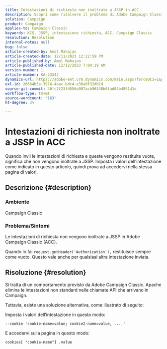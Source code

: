 ```yaml
---
title: Intestazioni di richiesta non inoltrate a JSSP in ACC
description: Scopri come risolvere il problema di Adobe Campaign Classic, in cui l’intestazione della richiesta non viene inoltrata a JSSP.
solution: Campaign
product: Campaign
applies-to: Campaign Classic
keywords: KCS, JSSP, intestazione richiesta, ACC, Campaign Classic
resolution: Resolution
internal-notes: null
bug: false
article-created-by: Amol Mahajan
article-created-date: 12/11/2023 12:22:59 PM
article-published-by: Amol Mahajan
article-published-date: 12/12/2023 7:04:19 AM
version-number: 1
article-number: KA-23342
dynamics-url: https://adobe-ent.crm.dynamics.com/main.aspx?forceUCI=1&pagetype=entityrecord&etn=knowledgearticle&id=f538ddff-1f98-ee11-be37-6045bd006239
exl-id: 26664b5e-3974-4eac-bdc4-e30a0f32db1d
source-git-commit: 46fc2f23fd556a987acb96338b6fad03b489141e
workflow-type: tm+mt
source-wordcount: '163'
ht-degree: 3%

---
```


# Intestazioni di richiesta non inoltrate a JSSP in ACC


Quando invii le intestazioni di richiesta e queste vengono restituite vuote, significa che non vengono inoltrate a JSSP. Imposta i valori dell’intestazione come indicato in questo articolo, quindi prova ad accedervi nella stessa pagina di valori.

## Descrizione {#description}


### Ambiente

Campaign Classic



### Problema/Sintomi

Le intestazioni di richiesta non vengono inoltrate a JSSP in Adobe Campaign Classic (ACC).

Quando lo fai `request.getHeader('Authorization'),` restituisce sempre come vuoto. Questo vale anche per qualsiasi altra intestazione inviata.


## Risoluzione {#resolution}


Si tratta di un comportamento previsto da Adobe Campaign Classic. Apache elimina le intestazioni non standard nelle chiamate API che arrivano in Campaign.

Tuttavia, esiste una soluzione alternativa, come illustrato di seguito:

Imposta i valori dell’intestazione in questo modo:

`--cookie 'cookie-name=value; cookie2-name=value, ....'`

E accedervi sulla pagina in questo modo:

`cookies[ "cookie-name"] .value`
